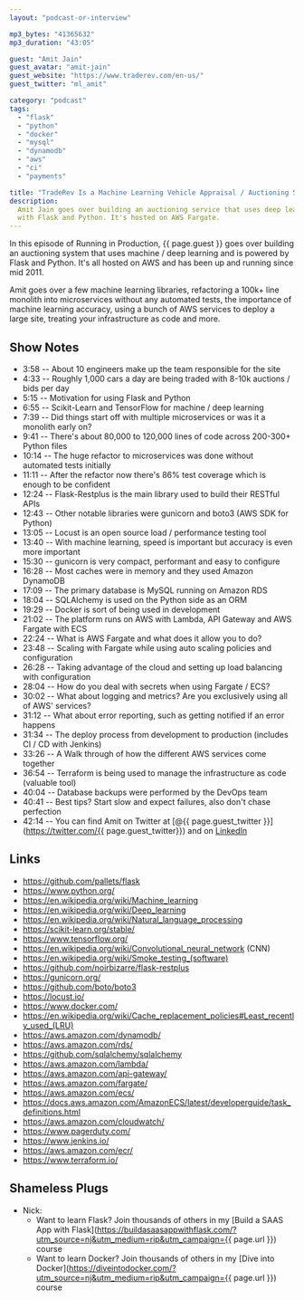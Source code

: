 ```yaml
---
layout: "podcast-or-interview"

mp3_bytes: "41365632"
mp3_duration: "43:05"

guest: "Amit Jain"
guest_avatar: "amit-jain"
guest_website: "https://www.traderev.com/en-us/"
guest_twitter: "ml_amit"

category: "podcast"
tags:
  - "flask"
  - "python"
  - "docker"
  - "mysql"
  - "dynamodb"
  - "aws"
  - "ci"
  - "payments"

title: "TradeRev Is a Machine Learning Vehicle Appraisal / Auctioning System"
description:
  Amit Jain goes over building an auctioning service that uses deep learning
  with Flask and Python. It's hosted on AWS Fargate.
---
```


In this episode of Running in Production, {{ page.guest }} goes over building
an auctioning system that uses machine / deep learning and is powered by Flask
and Python. It's all hosted on AWS and has been up and running since mid 2011.

Amit goes over a few machine learning libraries, refactoring a 100k+ line
monolith into microservices without any automated tests, the importance of
machine learning accuracy, using a bunch of AWS services to deploy a large
site, treating your infrastructure as code and more.

## Show Notes

- 3:58 -- About 10 engineers make up the team responsible for the site
- 4:33 -- Roughly 1,000 cars a day are being traded with 8-10k auctions / bids per day
- 5:15 -- Motivation for using Flask and Python
- 6:55 -- Scikit-Learn and TensorFlow for machine / deep learning 
- 7:39 -- Did things start off with multiple microservices or was it a monolith early on?
- 9:41 -- There's about 80,000 to 120,000 lines of code across 200-300+ Python files
- 10:14 -- The huge refactor to microservices was done without automated tests initially
- 11:11 -- After the refactor now there's 86% test coverage which is enough to be confident
- 12:24 -- Flask-Restplus is the main library used to build their RESTful APIs
- 12:43 -- Other notable libraries were gunicorn and boto3 (AWS SDK for Python)
- 13:05 -- Locust is an open source load / performance testing tool
- 13:40 -- With machine learning, speed is important but accuracy is even more important
- 15:30 -- gunicorn is very compact, performant and easy to configure
- 16:28 -- Most caches were in memory and they used Amazon DynamoDB
- 17:09 -- The primary database is MySQL running on Amazon RDS
- 18:04 -- SQLAlchemy is used on the Python side as an ORM
- 19:29 -- Docker is sort of being used in development
- 21:02 -- The platform runs on AWS with Lambda, API Gateway and AWS Fargate with ECS
- 22:24 -- What is AWS Fargate and what does it allow you to do?
- 23:48 -- Scaling with Fargate while using auto scaling policies and configuration
- 26:28 -- Taking advantage of the cloud and setting up load balancing with configuration
- 28:04 -- How do you deal with secrets when using Fargate / ECS?
- 30:02 -- What about logging and metrics? Are you exclusively using all of AWS' services?
- 31:12 -- What about error reporting, such as getting notified if an error happens
- 31:34 -- The deploy process from development to production (includes CI / CD with Jenkins)
- 33:26 -- A Walk through of how the different AWS services come together
- 36:54 -- Terraform is being used to manage the infrastructure as code (valuable tool)
- 40:04 -- Database backups were performed by the DevOps team
- 40:41 -- Best tips? Start slow and expect failures, also don't chase perfection
- 42:14 -- You can find Amit on Twitter at [@{{ page.guest_twitter }}](https://twitter.com/{{ page.guest_twitter}}) and on [LinkedIn](https://www.linkedin.com/in/jaamit/)

## Links

- <https://github.com/pallets/flask>
- <https://www.python.org/>
- <https://en.wikipedia.org/wiki/Machine_learning>
- <https://en.wikipedia.org/wiki/Deep_learning>
- <https://en.wikipedia.org/wiki/Natural_language_processing>
- <https://scikit-learn.org/stable/>
- <https://www.tensorflow.org/>
- <https://en.wikipedia.org/wiki/Convolutional_neural_network> (CNN)
- <https://en.wikipedia.org/wiki/Smoke_testing_(software)>
- <https://github.com/noirbizarre/flask-restplus>
- <https://gunicorn.org/>
- <https://github.com/boto/boto3>
- <https://locust.io/>
- <https://www.docker.com/>
- <https://en.wikipedia.org/wiki/Cache_replacement_policies#Least_recently_used_(LRU)>
- <https://aws.amazon.com/dynamodb/>
- <https://aws.amazon.com/rds/>
- <https://github.com/sqlalchemy/sqlalchemy>
- <https://aws.amazon.com/lambda/>
- <https://aws.amazon.com/api-gateway/>
- <https://aws.amazon.com/fargate/>
- <https://aws.amazon.com/ecs/>
- <https://docs.aws.amazon.com/AmazonECS/latest/developerguide/task_definitions.html>
- <https://aws.amazon.com/cloudwatch/>
- <https://www.pagerduty.com/>
- <https://www.jenkins.io/>
- <https://aws.amazon.com/ecr/>
- <https://www.terraform.io/>

## Shameless Plugs

- Nick:
  - Want to learn Flask? Join thousands of others in my
    [Build a SAAS App with Flask](https://buildasaasappwithflask.com/?utm_source=nj&utm_medium=rip&utm_campaign={{ page.url }})
    course
  - Want to learn Docker? Join thousands of others in my
    [Dive into Docker](https://diveintodocker.com/?utm_source=nj&utm_medium=rip&utm_campaign={{ page.url }})
    course
